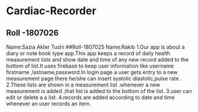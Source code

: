 # Cardiac-Recorder
## Roll -1807026
Name:Sazia Akter Tushi
##Roll-1807025
Name:Rakib
1.Our app is about a diary  or note book type app.This app keeps a record of daily health measurement lists and show date and time of any new record added to the bottom of list.It uses firebase to keep user information like username firstname ,lastname,password.In login page  a user gets entry to a new measurement page.there he/she can insert systolic diastolic,pulse rate .
2.These lists are shown in a measurement list .whenever a new measurement is added ,that list is added to the bottom of the list.
3.user can edit or delete a a list.
4.records are added according to date and time whenever an user  records an item.

